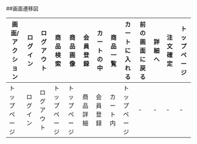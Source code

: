 ##画面遷移図

|画面/アクション|ログイン|ログアウト|商品検索|商品画像|会員登録|カートの中|商品一覧|カートに入れる|前の画面に戻る|詳細へ|注文確定|トップページ|
|-----------|------|-------|------|-------|-------|-------|-------|----------|-----------|-----|-------|-------|
|トップページ|ログイン|ログアウト|トップページ|トップページ|商品詳細|会員登録|カート内|トップページ|-|-|-|-|トップページ|
